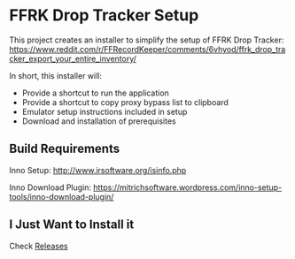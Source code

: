 # FFRK Drop Tracker Setup
This project creates an installer to simplify the setup of FFRK Drop Tracker:
https://www.reddit.com/r/FFRecordKeeper/comments/6vhyod/ffrk_drop_tracker_export_your_entire_inventory/

In short, this installer will:
* Provide a shortcut to run the application
* Provide a shortcut to copy proxy bypass list to clipboard
* Emulator setup instructions included in setup
* Download and installation of prerequisites

## Build Requirements
Inno Setup: 
http://www.jrsoftware.org/isinfo.php

Inno Download Plugin: 
https://mitrichsoftware.wordpress.com/inno-setup-tools/inno-download-plugin/

## I Just Want to Install it
Check [Releases](https://github.com/HughJeffner/setupffrkdroptracker/releases)
